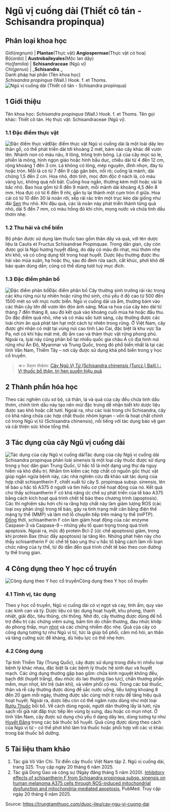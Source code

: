 # Ngũ vị cuống dài (Thiết cô tán - Schisandra propinqua)

Phân loại khoa học  
---  
Giới(_regnum_) |  **Plantae**(Thực vật) **Angiospermae**(Thực vật có hoa)  
Bộ(_ordo_) | **Austrobaileyales**(Mộc lan dây)  
Họ(_familia_) | **Schisandraceae** (Ngũ vị)  
Chi(_genus_) | _**Schisandra** _  
Danh pháp hai phần (Tên khoa học)  
_Schisandra propinqua_ (Wall.) Hook. f. et Thoms.  
![Ngũ vị cuống dài \(Thiết cô tán - Schisandra propinqua\)](https://trungtamthuoc.com/images/others/ngu-vi-cuong-dai-2761.jpg)
##  1 Giới thiệu
Tên khoa học: _Schisandra propinqua_ (Wall.) Hook. f. et Thoms.
Tên gọi khác: Thiết cô tán.
Họ thực vật: Schisandraceae (Ngũ vị).
### 1.1 Đặc điểm thực vật
![Đặc điểm thực vật](https://trungtamthuoc.com/images/item/ngu-vi-cuong-dai-0.jpg)Đặc điểm thực vật
Ngũ vị cuống dài là một loài dây leo thân gỗ, có thể phát triển dài tới khoảng 2 mét, bám vào cây khác để vươn lên. Nhánh non có màu nâu, ít lông, trông trơn bóng. Lá của cây mọc so le, phiến lá mỏng, hình ngọn giáo hoặc hình bầu dục, chiều dài từ 4 đến 12 cm, rộng khoảng 1 đến 3 cm. Lá không có lông, mép nguyên, đỉnh nhọn, đáy tù hoặc tròn. Mỗi lá có từ 7 đến 9 cặp gân bên, nổi rõ; cuống lá mảnh, dài chừng 1,5 đến 2 cm.
Hoa nhỏ, đơn tính, mọc đơn độc ở nách lá, có màu vàng lục, không quá nổi bật. Cuống hoa ngắn, thường kèm một hoặc vài lá bắc nhỏ. Bao hoa gồm từ 6 đến 9 mảnh, mỗi mảnh dài khoảng 4,5 đến 8 mm. Hoa đực có từ 6 đến 9 nhị, gắn tụ lại thành một cụm tròn ở giữa. Hoa cái có từ 10 đến 30 lá noãn rời, xếp rải rác trên một trục kéo dài giống như đài [Sen](https://trungtamthuoc.com/duoc-lieu/sen-14 "Sen") thu nhỏ. Khi đậu quả, các lá noãn này phát triển thành từng quả nhỏ, dài 5 đến 7 mm, có màu hồng đỏ khi chín, mọng nước và chứa tinh dầu thơm nhẹ.
### 1.2 Thu hái và chế biến
Bộ phận được sử dụng làm thuốc bao gồm thân dây và quả, với tên dược liệu là Caulis et Fructus Schisandrae Propinquae. Trong dân gian, cây còn được gọi là Ngũ hương huyết đằng, do dây có màu đỏ nhạt, mùi thơm nhẹ khi khô, và có công dụng tốt trong hoạt huyết. Dược liệu thường được thu hái vào mùa xuân, hạ hoặc thu, sau đó đem rửa sạch, cắt khúc, phơi khô để bảo quản dùng dần; cũng có thể dùng tươi tuỳ mục đích.
### 1.3 Đặc điểm phân bố
![Đặc điểm phân bố](https://trungtamthuoc.com/images/item/ngu-vi-cuong-dai-1.jpg)Đặc điểm phân bố
Cây thường sinh trưởng rải rác trong các khu rừng núi tự nhiên hoặc rừng thứ sinh, chủ yếu ở độ cao từ 500 đến 1500 mét so với mực nước biển. Ngũ vị cuống dài ưa ẩm, thường bám vào các thân cây lớn để vươn lên đón ánh sáng. Mùa ra hoa của cây kéo dài từ tháng 7 đến tháng 8, sau đó kết quả vào khoảng cuối mùa hè hoặc đầu thu. Do đặc điểm quả nhỏ, nhẹ và có màu sắc tươi sáng, cây thường được các loài chim ăn quả phát tán hạt một cách tự nhiên trong rừng.
Ở Việt Nam, cây được ghi nhận có mặt tại vùng núi cao tỉnh Lào Cai, đặc biệt là khu vực Sa Pa, nơi có khí hậu mát mẻ, độ ẩm cao và thảm thực vật rừng phong phú. Ngoài ra, loài này cũng phân bố tại nhiều quốc gia châu Á có địa hình núi rừng như Ấn Độ, Myanmar và Trung Quốc, trong đó phổ biến nhất là tại các tỉnh Vân Nam, Thiểm Tây – nơi cây được sử dụng khá phổ biến trong y học cổ truyền.
> =>> Xem thêm: [Cây Ngũ Vị Tử (Schisandra chinensis (Turcz.) Baill.) : Vị thuốc bổ thận, trị hen suyễn hiệu quả](https://trungtamthuoc.com/duoc-lieu/ngu-vi-tu)
##  2 Thành phần hóa học
Theo các nghiên cứu sơ bộ, cả thân, lá và quả của cây đều chứa tinh dầu thơm, chính tinh dầu này tạo nên mùi đặc trưng dễ nhận biết khi dược liệu được sao khô hoặc cắt tươi. Ngoài ra, như các loài trong chi Schisandra, cây có khả năng chứa các hợp chất thuộc nhóm lignan – vốn là hoạt chất chính có trong Ngũ vị tử (Schisandra chinensis), nổi tiếng với tác dụng bảo vệ gan và cải thiện sức khỏe tổng thể.
##  3 Tác dụng của cây Ngũ vị cuống dài
![Tác dụng của cây Ngũ vị cuống dài](https://trungtamthuoc.com/images/item/ngu-vi-cuong-dai-2.jpg)Tác dụng của cây Ngũ vị cuống dài
Schisandra propinqua phân loài sinensis là một loại cây thuốc được sử dụng trong y học dân gian Trung Quốc. U hắc tố là một dạng ung thư da nguy hiểm và khó điều trị. Nhằm tìm kiếm các hợp chất có nguồn gốc thực vật giúp ngăn ngừa bệnh này, các nhà nghiên cứu đã khảo sát tác dụng của hợp chất schisantherin F, chiết xuất từ cây S. propinqua subsp. sinensis, lên tế bào u hắc tố A375 ở người và tìm hiểu cơ chế hoạt động của nó.
Kết quả cho thấy schisantherin F có khả năng ức chế sự phát triển của tế bào A375 bằng cách kích hoạt quá trình chết tế bào theo chương trình (apoptosis). Các thí nghiệm sâu hơn chỉ ra rằng hợp chất này làm giảm lượng ROS (các loại oxy phản ứng) trong tế bào, gây ra tình trạng mất cân bằng điện thế màng ty thể (MMP) và làm mở lỗ chuyển tiếp trên màng ty thể (mPTP). [Đồng](https://trungtamthuoc.com/hoat-chat/dong "Đồng") thời, schisantherin F còn làm giảm hoạt động của các enzyme Caspase-3 và Caspase-9 – những yếu tố quan trọng trong quá trình apoptosis. Ngoài ra, mức độ protein Bcl-2 (ức chế apoptosis) giảm, trong khi protein Bax (thúc đẩy apoptosis) lại tăng lên.
Những phát hiện này cho thấy schisantherin F ức chế tế bào ung thư u hắc tố bằng cách làm rối loạn chức năng của ty thể, từ đó dẫn đến quá trình chết tế bào theo con đường ty thể trung gian.
##  4 Công dụng theo Y học cổ truyền
![Công dụng theo Y học cổ truyền](https://trungtamthuoc.com/images/item/ngu-vi-cuong-dai-3.jpg)Công dụng theo Y học cổ truyền
### 4.1 Tính vị, tác dụng
Theo y học cổ truyền, Ngũ vị cuống dài có vị ngọt và cay, tính ấm, quy vào các kinh can và tỳ. Dược liệu có tác dụng hoạt huyết, khu phong, thanh nhiệt, giải độc, tiêu thũng, chỉ thống. Nhờ đó, cây thường được dùng để hỗ trợ điều trị các chứng viêm sưng, bầm tím do chấn thương, đau nhức khớp do phong thấp, mụn [nhọt](https://trungtamthuoc.com/bai-viet/nhot "nhọt") và các chứng nhiễm độc nhẹ. Quả của cây có công dụng tương tự như Ngũ vị tử, tức là giúp bổ phổi, cầm mồ hôi, an thần và tăng cường sức đề kháng, dù hiệu lực có thể nhẹ hơn.
### 4.2 Công dụng
Tại tỉnh Thiểm Tây (Trung Quốc), cây được sử dụng trong điều trị nhiều loại bệnh lý khác nhau, đặc biệt là các bệnh lý thuộc hệ sinh dục và huyết mạch. Các ứng dụng thường gặp bao gồm: chữa kinh nguyệt không đều, bạch đới (huyết trắng), đau nhức do lao thương (lao lực), chấn thương phần mềm, mụn nhọt, khí trệ (sán khí), và viêm phổi có mủ. Trong các bài thuốc, thân và rễ cây thường được dùng để sắc nước uống, liều lượng khoảng 8 đến 20 gam mỗi ngày, thường được sắc cùng một ít rượu để tăng hiệu quả hoạt huyết. Ngoài ra, dược liệu còn có thể ngâm rượu dùng như một loại [Rượu Thuốc](https://trungtamthuoc.com/duoc-lieu/ruou-thuoc "Rượu Thuốc") bồi bổ.
Về cách dùng ngoài, người dân thường lấy lá tươi, rửa sạch rồi giã nát đắp trực tiếp lên vùng bị sưng, đau hoặc có mụn nhọt. Ở tỉnh Vân Nam, cây được sử dụng chủ yếu ở dạng dây leo, dùng tương tự như [Huyết Đằng](https://trungtamthuoc.com/duoc-lieu/ke-huyet-dang "Huyết Đằng") trong các bài thuốc bổ huyết. Quả cũng được dùng theo cách của Ngũ vị tử – có thể phơi khô làm trà thuốc hoặc phối hợp với các vị khác trong bài thuốc bổ dưỡng.
##  5 Tài liệu tham khảo
  1. Tác giả Võ Văn Chi. Từ điển cây thuốc Việt Nam tập 2. Ngũ vị cuống dài, trang 325. Truy cập ngày 20 tháng 6 năm 2025.
  2. Tác giả Dong Gao và cộng sự (Ngày đăng tháng 5 năm 2020). [Inhibitory effects of schisantherin F from Schisandra propinqua subsp. sinensis on human melanoma A375 cells through ROS-induced mitochondrial dysfunction and mitochondria-mediated apoptosis](https://pubmed.ncbi.nlm.nih.gov/30470131/), PubMed. Truy cập ngày 20 tháng 6 năm 2025.




Source: https://trungtamthuoc.com/duoc-lieu/cay-ngu-vi-cuong-dai